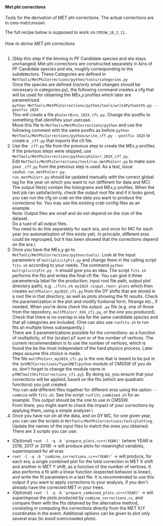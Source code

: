 
#### Met phi corrections
  Tools for the derivation of MET phi corrections. The actual corrections are in cms-met/cmssw\

  The full recipe below is supposed to work on `CMSSW_10_2_11`.
  
###### How to derive MET phi corrections
1. (Skip this step if the binning in PF Candidate species and eta stays unchanged) Met-phi corrections are constructed separately in bins of PF Candidate species and eta, roughly corresponding to the subdetectors. These Categories are defined in `MetTools/MetPhiCorrections/python/tools/categories.py`\
Once the species are defined (no/only small changes should be necessary in categories.py), the following command creates a cfg that will be used for obtaining the MEx,y profiles which later are parametrized.   
`python MetTools/MetPhiCorrections/python/tools/writePythonCFG.py --postfix 102X`\
 This will create a file `phiCorrBins_102X_cfi.py`. Change the postfix to something that identifies your usecase.\
 Move this file to `MetTools/MetPhiCorrections/python` and use the following comment with the same postfix as before `python MetTools/MetPhiCorrections/python/write_cff.py --postfix 102X` to create a `_cff.py` that imports the cfi file.
2. Use the `_cff.py` file from the previous step to create the MEx,y profiles. If the previous steps were skipped, use `MetTools/MetPhiCorrections/python/phiCorr_102X_cff.py`.\
Edit `MetTools/MetPhiCorrections/test/run_metPhiCorr.py` to make sure your `_cff.py` from the previous step is used. As a test, issue\
`cmsRun run_metPhiCorr.py`.\
`run_metPhiCorr.py` should be updated manually with the correct global tag for the year on which you want to run (different for data and MC).\
The output file(s) contain the histograms and MEx,y profiles. When the test job ran satisfactorily, check the output root file and if it looks good, you can run the cfg on crab on the data you want to produce the corrections for. You may use the existing crab config files as an example.\
Note: Output files are small and do not depend on the size of the dataset.\
Do a `hadd` of all output files.\
You need to do this separately for each era, and once for MC for each year (no automatization of this exists yet). In principle, different eras could be regrouped, but it has been showed that the corrections depend on the era.\
3. Once you have the MEx,y go to `MetTools/MetPhiCorrections/python/tools/`. Look at the input parameters of `multiplicityFit.py` and change them in the calling script `fits.sh` according to your needs. The command `python multiplicityFit.py -h` should give you an idea. The script `fits.sh` performs the fits and writes the final cfi file. You can give it three parameters(a label for the production, input root file path, output plot directory path), e.g. `./fits.sh my102X <input.root> plots` which then creates `multPhiCorr_my102X_cfi.py` from the DY shifts that are stored in a root file in that directory, as well as plots showing the fit results. Check the parametrization in the plot and modify funtional form, fitrange etc., if needed. When you're done check the output `.py` file (e.g. one of those from the repository, `multPhiCorr_XXX_cfi.py`, or the one you produced). Check that there is no overlap in eta for the same candidate species and that all categories are included. (One can also use `runfits.sh` to run fits.sh multiple times subsequently.)\
There are 3 parametrizations possible for the corrections: as a function of multiplicity, of the (scalar) pT sum or of the number of vertices. The current recommendation is to use the number of vertices, which is found the be the most independant of the hard physics process. Later steps assume this choice is made.\
The file `multPhiCorr_my102X_cfi.py` is the one that is meant to be put in the `JetMETCorrections/Type1MET/python` module of CMSSW (if you do so, don't forget to change the module name in `pfMETmultShiftCorrections_cfi.py`). By doing so, you ensure that your corrections will be applied, based on the fits (which are quadratic functions) you just created.\
You can add different files together for different eras using the option `--combine` with `fits.sh`. See the script `runfits_combined.sh` for an example. This output should be the one to use in CMSSW.\
From there, you might want to check the impact of your corrections by applying them, using a simple analyzer.\
4. Once you have run on all the data, and on DY MC, for one given year, you can use the scripts in `MetTools/MetPhiCorrections/test/plotting`. Update the names of the input files to match the ones you obtained. There are 3 scripts you can use:
  - (Optional) `root -l -q -b 'prepare_plots.cc++(YEAR)'` (where YEAR is 2016, 2017 or 2018) -> will produce plots for meaningful variables, superimposed for all eras
  - `root -l -q -b 'combine_corrections.cc++(YEAR)'` -> will produce, for each era, a single combined plot for the total correction in MET X shift and another in MET Y shift, as a function of the number of vertices. It also performs a fit with a linear function (expected behavior is linear), and write the fit parameters in a text file. It is recommended to use this output if you want to apply corrections to your analysis, if you don't already have the corrected MET in your trees.
  - (Optional) `root -l -q -b 'prepare_combined_plots.cc++(YEAR)'` -> will superimpose the plots produced by `combine_corrections.cc`, and compare them with the fits obtained by the alternative method, consisting in computing the corrections directly from the MET X/Y coordinates in the event. Additional options can be given to plot only several eras (to avoid overcrowded plots).
